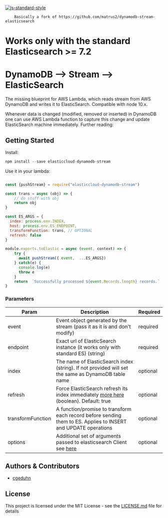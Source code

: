 [![js-standard-style](https://img.shields.io/badge/code%20style-standard-brightgreen.svg)](http://standardjs.com)

```
    Basically a fork of https://github.com/matrus2/dynamodb-stream-elasticsearch                  
```
# Works only with the standard Elasticsearch >= 7.2

# DynamoDB --> Stream --> ElasticSearch

The missing blueprint for AWS Lambda, which reads stream from AWS DynamoDB and writes it to ElasticSearch.
Compatible with node 10.x. 

Whenever data is changed (modified, removed or inserted) in DynamoDB one can use AWS Lambda function to capture this change and update ElasticSearch machine immediately. Further reading:

## Getting Started

Install:
```javascript
npm install --save elasticcloud-dynamodb-stream 
```
Use it in your lambda:
```javascript

const {pushStream} = require("elasticcloud-dynamodb-stream")

const trans = async (obj) => {
    // do stuff with obj
    return obj
}

const ES_ARGS = {
  index: process.env.INDEX, 
  host: process.env.ES_ENDPOINT,
  transformFunction: trans, // OPTIONAL
  refresh: false
}

module.exports.toElastic = async (event, context) => {
    try {
      await pushStream({ event,  ...ES_ARGS})
    } catch(e) {
      console.log(e)
      throw e
    }
    return  `Successfully processed ${event.Records.length} records.`
}


```


### Parameters

| Param  | Description | Required
| ------------- | ------------- | ------------- |
| event | Event object generated by the stream (pass it as it is and don't modify)  | required 
| endpoint  | Exact url of ElasticSearch instance (it works only with standard ES) (string) | required
| index  | The name of ElasticSearch index (string). If not provided will set the same as DynamoDB table name | optional
| refresh  | Force ElasticSearch refresh its index immediately [more here](https://www.elastic.co/guide/en/elasticsearch/reference/current/docs-refresh.html) (boolean). Default: true | optional
| transformFunction  | A function/promise to transform each record before sending them to ES. Applies to INSERT and UPDATE operations | optional
| options  | Additional set of arguments passed to elasticsearch Client see [here](https://www.elastic.co/guide/en/elasticsearch/client/javascript-api/16.x/configuration.html#config-options) | optional
## Authors & Contributors

* [cgeduhn](https://github.com/cgeduhn)

## License

This project is licensed under the MIT License - see the [LICENSE.md](LICENSE.md) file for details



